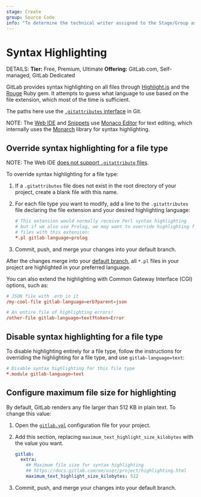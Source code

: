 ```yaml
---
stage: Create
group: Source Code
info: "To determine the technical writer assigned to the Stage/Group associated with this page, see https://handbook.gitlab.com/handbook/product/ux/technical-writing/#assignments"
---
```


# Syntax Highlighting

DETAILS:
**Tier:** Free, Premium, Ultimate
**Offering:** GitLab.com, Self-managed, GitLab Dedicated

GitLab provides syntax highlighting on all files through [Highlight.js](https://github.com/highlightjs/highlight.js/) and the
[Rouge](https://rubygems.org/gems/rouge) Ruby gem. It attempts to guess what language
to use based on the file extension, which most of the time is sufficient.

The paths here use the [`.gitattributes` interface](https://git-scm.com/docs/gitattributes) in Git.

NOTE:
The [Web IDE](web_ide/index.md) and [Snippets](../snippets.md) use [Monaco Editor](https://microsoft.github.io/monaco-editor/)
for text editing, which internally uses the [Monarch](https://microsoft.github.io/monaco-editor/monarch.html)
library for syntax highlighting.

## Override syntax highlighting for a file type

NOTE:
The Web IDE [does not support `.gitattribute` files](https://gitlab.com/gitlab-org/gitlab/-/issues/22014).

To override syntax highlighting for a file type:

1. If a `.gitattributes` file does not exist in the root directory of your project,
   create a blank file with this name.
1. For each file type you want to modify, add a line to the `.gitattributes` file
   declaring the file extension and your desired highlighting language:

   ```conf
   # This extension would normally receive Perl syntax highlighting
   # but if we also use Prolog, we may want to override highlighting for
   # files with this extension:
   *.pl gitlab-language=prolog
   ```

1. Commit, push, and merge your changes into your default branch.

After the changes merge into your [default branch](repository/branches/default.md),
all `*.pl` files in your project are highlighted in your preferred language.

You can also extend the highlighting with Common Gateway Interface (CGI) options, such as:

``` conf
# JSON file with .erb in it
/my-cool-file gitlab-language=erb?parent=json

# An entire file of highlighting errors!
/other-file gitlab-language=text?token=Error
```

## Disable syntax highlighting for a file type

To disable highlighting entirely for a file type, follow the instructions for overriding
the highlighting for a file type, and use `gitlab-language=text`:

```conf
# Disable syntax highlighting for this file type
*.module gitlab-language=text
```

## Configure maximum file size for highlighting

By default, GitLab renders any file larger than 512 KB in plain text. To change this value:

1. Open the [`gitlab.yml`](https://gitlab.com/gitlab-org/gitlab-foss/blob/master/config/gitlab.yml.example)
   configuration file for your project.

1. Add this section, replacing `maximum_text_highlight_size_kilobytes` with the value you want.

   ```yaml
   gitlab:
     extra:
       ## Maximum file size for syntax highlighting
       ## https://docs.gitlab.com/ee/user/project/highlighting.html
       maximum_text_highlight_size_kilobytes: 512
   ```

1. Commit, push, and merge your changes into your default branch.
